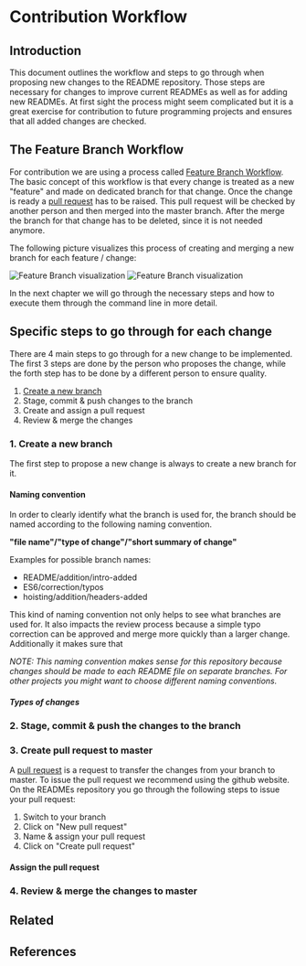 # Contribution Workflow

## Introduction

This document outlines the workflow and steps to go through when proposing new changes to the README repository. Those steps are necessary for changes to improve current READMEs as well as for adding new READMEs.
At first sight the process might seem complicated but it is a great exercise for contribution to future programming projects and
ensures that all added changes are checked.

## The Feature Branch Workflow

For contribution we are using a process called [Feature Branch Workflow](https://www.atlassian.com/git/tutorials/comparing-workflows/feature-branch-workflow).
The basic concept of this workflow is that every change is treated as a new "feature" and made on dedicated branch for that change.
Once the change is ready a [pull request](https://help.github.com/articles/using-pull-requests/) has to be raised. This pull request will be checked by another person and then merged into the master branch.
After the merge the branch for that change has to be deleted, since it is not needed anymore.

The following picture visualizes this process of creating and merging a new branch for each feature / change:

![Feature Branch visualization](http://wiki.techniv.fr/images/3/3c/Git_Feature_Workflow.png)
![Feature Branch visualization](http://image.slidesharecdn.com/gitbranchmanagement-140301040840-phpapp02/95/git-branch-management-6-638.jpg)

In the next chapter we will go through the necessary steps and how to execute them through the command line in more detail.

## Specific steps to go through for each change

There are 4 main steps to go through for a new change to be implemented. The first 3 steps are done by the person who proposes the change, while the forth step has to be done by a different person to ensure quality.

1. [Create a new branch](contribution-workflow.md#create-a-new-branch)
2. Stage, commit & push changes to the branch
4. Create and assign a pull request
5. Review & merge the changes

### 1. Create a new branch

The first step to propose a new change is always to create a new branch for it.

#### Naming convention

In order to clearly identify what the branch is used for, the branch should be named according to the following naming convention.

**"file name"/"type of change"/"short summary of change"**

Examples for possible branch names:
* README/addition/intro-added
* ES6/correction/typos
* hoisting/addition/headers-added

This kind of naming convention not only helps to see what branches are used for. It also impacts the review process because a simple typo correction can be approved and merge more quickly than a larger change.
Additionally it makes sure that

_NOTE: This naming convention makes sense for this repository because changes should be made to each README file on separate branches. For other projects you might want to choose different naming conventions._

##### Types of changes

### 2. Stage, commit & push the changes to the branch

### 3. Create pull request to master

A [pull request](https://help.github.com/articles/using-pull-requests/) is a request to transfer the changes from your branch to master. To issue the pull request we recommend using the github website.
On the READMEs repository you go through the following steps to issue your pull request:
1. Switch to your branch
2. Click on "New pull request"
3. Name & assign your pull request
4. Click on "Create pull request"

#### Assign the pull request


### 4. Review & merge the changes to master

## Related

## References